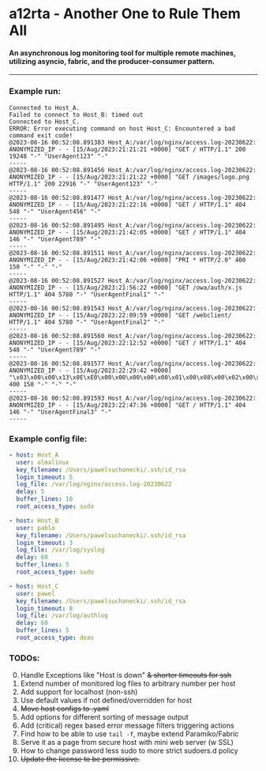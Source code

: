 # a12rta - Another One to Rule Them All
#### An asynchronous log monitoring tool for multiple remote machines, utilizing asyncio, fabric, and the producer-consumer pattern.
----

### Example run:

```shell 
Connected to Host_A.
Failed to connect to Host_B: timed out
Connected to Host_C.
ERROR: Error executing command on host Host_C: Encountered a bad command exit code!
@2023-08-16 00:52:08.891383 Host_A:/var/log/nginx/access.log-20230622:
ANONYMIZED_IP - - [15/Aug/2023:21:21:21 +0000] "GET / HTTP/1.1" 200 19248 "-" "UserAgent123" "-"
-----
@2023-08-16 00:52:08.891456 Host_A:/var/log/nginx/access.log-20230622:
ANONYMIZED_IP - - [15/Aug/2023:21:21:22 +0000] "GET /images/logo.png HTTP/1.1" 200 22916 "-" "UserAgent123" "-"
-----
@2023-08-16 00:52:08.891477 Host_A:/var/log/nginx/access.log-20230622:
ANONYMIZED_IP - - [15/Aug/2023:21:22:16 +0000] "GET / HTTP/1.1" 404 548 "-" "UserAgent456" "-"
-----
@2023-08-16 00:52:08.891495 Host_A:/var/log/nginx/access.log-20230622:
ANONYMIZED_IP - - [15/Aug/2023:21:42:05 +0000] "GET / HTTP/1.1" 404 146 "-" "UserAgent789" "-"
-----
@2023-08-16 00:52:08.891511 Host_A:/var/log/nginx/access.log-20230622:
ANONYMIZED_IP - - [15/Aug/2023:21:42:06 +0000] "PRI * HTTP/2.0" 400 150 "-" "-" "-"
-----
@2023-08-16 00:52:08.891527 Host_A:/var/log/nginx/access.log-20230622:
ANONYMIZED_IP - - [15/Aug/2023:21:56:22 +0000] "GET /owa/auth/x.js HTTP/1.1" 404 5780 "-" "UserAgentFinal1" "-"
-----
@2023-08-16 00:52:08.891543 Host_A:/var/log/nginx/access.log-20230622:
ANONYMIZED_IP - - [15/Aug/2023:22:09:59 +0000] "GET /webclient/ HTTP/1.1" 404 5780 "-" "UserAgentFinal2" "-"
-----
@2023-08-16 00:52:08.891560 Host_A:/var/log/nginx/access.log-20230622:
ANONYMIZED_IP - - [15/Aug/2023:22:12:52 +0000] "GET / HTTP/1.1" 404 548 "-" "UserAgent789" "-"
-----
@2023-08-16 00:52:08.891577 Host_A:/var/log/nginx/access.log-20230622:
ANONYMIZED_IP - - [15/Aug/2023:22:29:42 +0000] "\x03\x00\x00\x13\x0E\xE0\x00\x00\x00\x00\x00\x01\x00\x08\x00\x02\x00\x00\x00" 400 150 "-" "-" "-"
-----
@2023-08-16 00:52:08.891593 Host_A:/var/log/nginx/access.log-20230622:
ANONYMIZED_IP - - [15/Aug/2023:22:47:36 +0000] "GET / HTTP/1.1" 404 146 "-" "UserAgentFinal3" "-"
-----
```

### Example config file:

```yaml
- host: Host_A
  user: almalinux
  key_filename: /Users/pawelsuchanecki/.ssh/id_rsa
  login_timeout: 5
  log_file: /var/log/nginx/access.log-20230622
  delay: 5
  buffer_lines: 10
  root_access_type: sudo

- host: Host_B
  user: pablo
  key_filename: /Users/pawelsuchanecki/.ssh/id_rsa
  login_timeout: 3 
  log_file: /var/log/syslog
  delay: 60
  buffer_lines: 5
  root_access_type: sudo

- host: Host_C 
  user: pawel 
  key_filename: /Users/pawelsuchanecki/.ssh/id_rsa
  login_timeout: 8 
  log_file: /var/log/authlog
  delay: 60
  buffer_lines: 5
  root_access_type: doas
```

### TODOs:

0. Handle Exceptions like "Host is down" ~~& shorter timeouts for ssh~~
1. Extend number of monitored log files to arbitrary number per host
2. Add support for localhost (non-ssh)
3. Use default values if not defined/overridden for host
4. ~~Move host configs to .yaml~~
5. Add options for different sorting of message output
6. Add (critical) regex based error message filters triggering actions
7. Find how to be able to use `tail -f`, maybe extend Paramiko/Fabric
8. Serve it as a page from secure host with mini web server (w SSL)
9. How to change password less sudo to more strict sudoers.d policy
10. ~~Update the license to be permissive.~~
